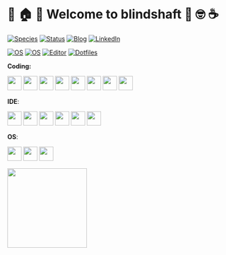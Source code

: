 
<!--
**blindshaft/blindshaft** is a ✨ _special_ ✨ repository because its `README.md` (this file) appears on your GitHub profile.

Here are some ideas to get you started:

- 🔭 I’m currently working on ...
- 🌱 I’m currently learning ...
- 👯 I’m looking to collaborate on ...
- 🤔 I’m looking for help with ...
- 💬 Ask me about ...
- 📫 How to reach me: ...
- 😄 Pronouns: ...
- ⚡ Fun fact: ...
-->
<!--![Blindshaft's github stats](https://github-readme-stats.vercel.app/api?username=blindshaft&show_icons=true&hide_border=true)-->
# :tada: :house: :star2: Welcome to blindshaft :penguin: :nerd_face: :coffee:

[![Species](https://img.shields.io/badge/Species-Homo_sapiens-success?style=flat-square&logo=mailchimp&logoColor=white)](https://en.wikipedia.org/wiki/Homo_sapiens)
[![Status](https://img.shields.io/badge/Status-Stable-success?style=flat-square&logo=gravatar&logoColor=white)](https://en.wikipedia.org/wiki/Life)
[![Blog](https://img.shields.io/badge/Blog-blindshaft.github.io-blueviolet)](https://blindshaft.github.io)
[![LinkedIn](https://img.shields.io/badge/LinkedIn-li--zhou--2019-informational)](https://www.linkedin.com/in/li-zhou-2019/)

[![OS](https://img.shields.io/badge/OS-macOS-informational?style=flat-square&logo=apple&logoColor=white)](https://en.wikipedia.org/wiki/MacOS)
[![OS](https://img.shields.io/badge/OS-Linux-informational?style=flat-square&logo=linux&logoColor=white)](https://en.wikipedia.org/wiki/Linux)
[![Editor](https://img.shields.io/badge/Editor-VSCode-blue?style=flat-square&logo=visual-studio-code&logoColor=white)](https://code.visualstudio.com/)
[![Dotfiles](https://img.shields.io/badge/Setup-Dotfiles-blue?style=flat-square&logo=when-i-work&logoColor=white)](https://github.com/blindshaft)

**Coding:**

<code><img height="32" src="https://cdn.jsdelivr.net/npm/simple-icons@v5/icons/python.svg"></code>
<code><img height="32" src="https://cdn.jsdelivr.net/npm/simple-icons@v5/icons/tensorflow.svg"></code>
<code><img height="32" src="https://cdn.jsdelivr.net/npm/simple-icons@v5/icons/pytorch.svg"></code>
<code><img height="32" src="https://cdn.jsdelivr.net/npm/simple-icons@v5/icons/r.svg"></code>
<code><img height="32" src="https://cdn.jsdelivr.net/npm/simple-icons@v5/icons/mysql.svg"></code>
<code><img height="32" src="https://cdn.jsdelivr.net/npm/simple-icons@v5/icons/apachespark.svg"></code>
<code><img height="32" src="https://cdn.jsdelivr.net/npm/simple-icons@v5/icons/gnubash.svg"></code>
<code><img height="32" src="https://cdn.jsdelivr.net/npm/simple-icons@v5/icons/git.svg"></code>

**IDE**:

<code><img height="32" src="https://cdn.jsdelivr.net/npm/simple-icons@v5/icons/vim.svg"></code>
<code><img height="32" src="https://cdn.jsdelivr.net/npm/simple-icons@v5/icons/neovim.svg"></code>
<code><img height="32" src="https://cdn.jsdelivr.net/npm/simple-icons@v5/icons/pycharm.svg"></code>
<code><img height="32" src="https://cdn.jsdelivr.net/npm/simple-icons@v5/icons/webstorm.svg"></code>
<code><img height="32" src="https://cdn.jsdelivr.net/npm/simple-icons@v5/icons/intellijidea.svg"></code>
<code><img height="32" src="https://cdn.jsdelivr.net/npm/simple-icons@v5/icons/rstudio.svg"></code>

**OS**:

<code><img height="32" src="https://cdn.jsdelivr.net/npm/simple-icons@v5/icons/macos.svg"></code>
<code><img height="32" src="https://cdn.jsdelivr.net/npm/simple-icons@v5/icons/ubuntu.svg"></code>
<code><img height="32" src="https://cdn.jsdelivr.net/npm/simple-icons@v5/icons/windows.svg"></code>

<img height="180em" src="https://github-readme-stats.vercel.app/api/top-langs/?username=blindshaft&layout=compact&langs_count=8"/>
